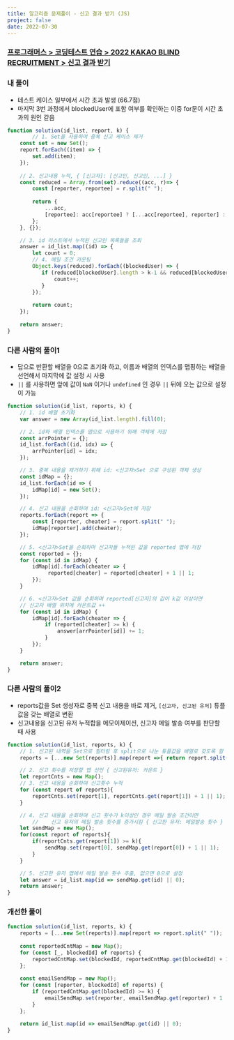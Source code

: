 ```yaml
---
title: 알고리즘 문제풀이 - 신고 결과 받기 (JS)
project: false
date: 2022-07-30
---
```



### [프로그래머스 > 코딩테스트 연습 > 2022 KAKAO BLIND RECRUITMENT > 신고 결과 받기](https://school.programmers.co.kr/learn/courses/30/lessons/92334)

### 내 풀이

- 테스트 케이스 일부에서 시간 초과 발생 (66.7점)
- 마지막 3번 과정에서 blockedUser에 포함 여부를 확인하는 이중 for문이 시간 초과의 원인 같음

```jsx
function solution(id_list, report, k) {
		// 1. Set을 사용하여 중복 신고 케이스 제거
    const set = new Set();
    report.forEach((item) => {
        set.add(item);    
    });
    
    // 2. 신고내용 누적, { [신고자]: [신고인, 신고인, ...] }
    const reduced = Array.from(set).reduce((acc, r)=> {
        const [reporter, reportee] = r.split(" ");
        
        return {
            ...acc,
            [reportee]: acc[reportee] ? [...acc[reportee], reporter] : [reporter],
        };
    }, {});

    // 3. id 리스트에서 누적된 신고인 목록들을 조회
    answer = id_list.map((id) => {
        let count = 0;
        // 4. 메일 조건 카운팅
        Object.keys(reduced).forEach((blockedUser) => {
           if (reduced[blockedUser].length > k-1 && reduced[blockedUser].includes(id)) {
               count++;
           }
        });
    
        return count;
    });
    
    return answer;
}
```

### 다른 사람의 풀이1

- 답으로 반환할 배열을 0으로 초기화 하고, 이름과 배열의 인덱스를 맵핑하는 배열을 선언해서 마지막에 값 설정 시 사용
- `||` 를 사용하면 앞에 값이 `NaN` 이거나 `undefined` 인 경우 `||` 뒤에 오는 값으로 설정이 가능

```jsx
function solution(id_list, reports, k) {
    // 1. id 배열 초기화
    var answer = new Array(id_list.length).fill(0);

    // 2. id와 배열 인덱스를 맵으로 사용하기 위해 객체에 저장
    const arrPointer = {};
    id_list.forEach((id, idx) => {
        arrPointer[id] = idx;
    });

    // 3. 중복 내용을 제거하기 위해 id: <신고자>Set 으로 구성된 객체 생성
    const idMap = {};
    id_list.forEach(id => {
        idMap[id] = new Set(); 
    });

    // 4. 신고 내용을 순회하며 id: <신고자>Set에 저장
    reports.forEach(report => {
        const [reporter, cheater] = report.split(" ");
        idMap[reporter].add(cheater);
    });

    // 5. <신고자>Set을 순회하며 신고자들 누적된 값을 reported 맵에 저장
    const reported = {};
    for (const id in idMap) {
        idMap[id].forEach(cheater => {
             reported[cheater] = reported[cheater] + 1 || 1;
        });
    }

    // 6. <신고자>Set 값을 순회하며 reported[신고자]의 값이 k값 이상이면 
    // 신고자 배열 위치에 카운트값 ++
    for (const id in idMap) {
        idMap[id].forEach(cheater => {
            if (reported[cheater] >= k) {
                answer[arrPointer[id]] += 1;
            } 
        });
    }

    return answer;
}
```

### 다른 사람의 풀이2

- reports값을 Set 생성자로 중복 신고 내용을 바로 제거, `[신고자, 신고된 유저]` 튜플값을 갖는 배열로 변환
- 신고내용을 신고된 유저 누적합을 메모이제이션, 신고자 메일 발송 여부를 판단할 때 사용

```jsx
function solution(id_list, reports, k) {
    // 1. 신고된 내역을 Set으로 필터링 후 split으로 나눈 튜플값을 배열로 갖도록 함
    reports = [...new Set(reports)].map(report =>{ return report.split(' ') });

    // 2. 신고 횟수를 저장할 맵 선언 { 신고된유저: 카운트 }
    let reportCnts = new Map();
    // 3. 신고 내용을 순회하며 신고횟수 누적
    for (const report of reports){
        reportCnts.set(report[1], reportCnts.get(report[1]) + 1 || 1);
    }

    // 4. 신고 내용을 순회하며 신고 횟수가 k이상인 경우 메일 발송 조건이면
		//    신고 유저의 메일 발송 횟수를 증가시킴 { 신고한 유저: 메일발송 횟수 }
    let sendMap = new Map(); 
    for(const report of reports){
        if(reportCnts.get(report[1]) >= k){
            sendMap.set(report[0], sendMap.get(report[0]) + 1 || 1);
        }
    }

    // 5. 신고한 유저 맵에서 메일 발송 횟수 추출, 없으면 0으로 설정
    let answer = id_list.map(id => sendMap.get(id) || 0);
    return answer;
}
```

### 개선한 풀이

```jsx
function solution(id_list, reports, k) {
    reports = [...new Set(reports)].map(report => report.split(" "));
    
    const reportedCntMap = new Map();
    for (const [_, blockedId] of reports) {
        reportedCntMap.set(blockedId, reportedCntMap.get(blockedId) + 1 || 1);
    };
    
    const emailSendMap = new Map();
    for (const [reporter, blockedId] of reports) {
        if (reportedCntMap.get(blockedId) >= k) {
            emailSendMap.set(reporter, emailSendMap.get(reporter) + 1 || 1);
        } 
    };

    return id_list.map(id => emailSendMap.get(id) || 0); 
}
```

